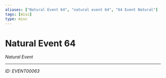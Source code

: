 ```yaml
---
aliases: ["Natural Event 64", "natural event 64", "64 Event Natural"]
tags: [misc]
type: misc
---
```


# Natural Event 64

*Natural Event*

---
*ID: EVENT00063*
